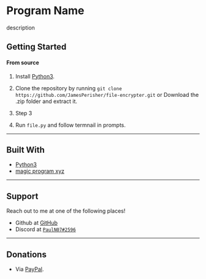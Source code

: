 # Program Name


description

## Getting Started

#### From source

1. Install [Python3](https://www.python.org/downloads/).

2. Clone the repository by running ```git clone https://github.com/JamesPerisher/file-encrypter.git``` or Download the .zip folder and extract it.

3. Step 3

4. Run ```file.py``` and follow termnail in prompts.

---


## Built With

- [Python3](https://docs.python.org/3/)
- [magic program xyz](link)

---

## Support

Reach out to me at one of the following places!

- Github at [GitHub](https://github.com/JamesPerisher)
- Discord at <a href="https://discordapp.com/" target="_blank">`PaulN07#2596`</a>

---

## Donations

- Via <a href="https://www.paypal.me/pauln07/" target="_blank">PayPal</a>.
